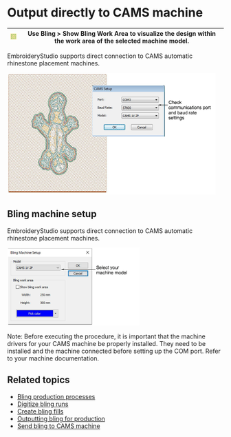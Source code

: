 # Output directly to CAMS machine

| ![ShowBlingWorkArea.png](assets/ShowBlingWorkArea.png) | Use Bling > Show Bling Work Area to visualize the design within the work area of the selected machine model. |
| ------------------------------------------------------ | ------------------------------------------------------------------------------------------------------------ |

EmbroideryStudio supports direct connection to CAMS automatic rhinestone placement machines.

![summary_-_special00134.png](assets/summary_-_special00134.png)

## Bling machine setup

EmbroideryStudio supports direct connection to CAMS automatic rhinestone placement machines.

![BlingMachineSetup.png](assets/BlingMachineSetup.png)

Note: Before executing the procedure, it is important that the machine drivers for your CAMS machine be properly installed. They need to be installed and the machine connected before setting up the COM port. Refer to your machine documentation.

## Related topics

- [Bling production processes](../../Applied/bling/Bling_production_processes)
- [Digitize bling runs](../../Applied/bling/Digitize_bling_runs)
- [Create bling fills](../../Applied/bling/Create_bling_fills)
- [Outputting bling for production](../../Applied/export/Outputting_bling_for_production)
- [Send bling to CAMS machine](../../Applied/export/Send_bling_to_CAMS_machine)
